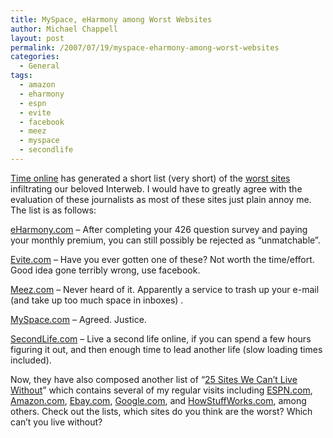 ```yaml
---
title: MySpace, eHarmony among Worst Websites
author: Michael Chappell
layout: post
permalink: /2007/07/19/myspace-eharmony-among-worst-websites
categories:
  - General
tags:
  - amazon
  - eharmony
  - espn
  - evite
  - facebook
  - meez
  - myspace
  - secondlife
---
```

[Time online][1] has generated a short list (very short) of the [worst sites][2] infiltrating our beloved Interweb. I would have to greatly agree with the evaluation of these journalists as most of these sites just plain annoy me. The list is as follows:

[eHarmony.com][3] &#8211; After completing your 426 question survey and paying your monthly premium, you can still possibly be rejected as &#8220;unmatchable&#8221;.

[Evite.com][4] &#8211; Have you ever gotten one of these? Not worth the time/effort. Good idea gone terribly wrong, use facebook.

[Meez.com][5] &#8211; Never heard of it. Apparently a service to trash up your e-mail (and take up too much space in inboxes) .

[MySpace.com][6] &#8211; Agreed. Justice.

[SecondLife.com][7] &#8211; Live a second life online, if you can spend a few hours figuring it out, and then enough time to lead another life (slow loading times included).

Now, they have also composed another list of &#8220;[25 Sites We Can&#8217;t Live Without][8]&#8221; which contains several of my regular visits including [ESPN.com][9], [Amazon.com][10], [Ebay.com][11], [Google.com][12], and [HowStuffWorks.com][13], among others. Check out the lists, which sites do you think are the worst? Which can&#8217;t you live without?

 [1]: http://www.time.com/time/
 [2]: http://www.time.com/time/specials/2007/article/0,28804,1638344_1638341,00.html
 [3]: http://www.eharmony.com
 [4]: http://www.evite.com
 [5]: http://www.meez.com
 [6]: http://www.myspace.com
 [7]: http://www.secondlife.com
 [8]: http://www.time.com/time/specials/2007/article/0,28804,1638266_1638253,00.html
 [9]: http://www.espn.com
 [10]: http://www.amazon.com
 [11]: http://www.ebay.com
 [12]: http://www.google.com
 [13]: http://www.howstuffworks.com